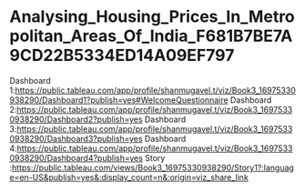 # Analysing_Housing_Prices_In_Metropolitan_Areas_Of_India_F681B7BE7A9CD22B5334ED14A09EF797
Dashboard 1:https://public.tableau.com/app/profile/shanmugavel.t/viz/Book3_16975330938290/Dashboard1?publish=yes#WelcomeQuestionnaire
Dashboard 2:https://public.tableau.com/app/profile/shanmugavel.t/viz/Book3_16975330938290/Dashboard2?publish=yes
Dashboard 3:https://public.tableau.com/app/profile/shanmugavel.t/viz/Book3_16975330938290/Dashboard3?publish=yes
Dashboard 4:https://public.tableau.com/app/profile/shanmugavel.t/viz/Book3_16975330938290/Dashboard4?publish=yes
Story :https://public.tableau.com/views/Book3_16975330938290/Story1?:language=en-US&publish=yes&:display_count=n&:origin=viz_share_link
